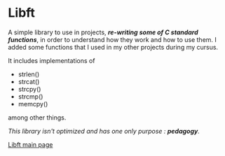 # Libft
A simple library to use in projects, ***re-writing some of C standard functions***, in order to understand how they work and how to use them. I added some functions that I used in my other projects during my cursus.

It includes implementations of 
- strlen()
- strcat()
- strcpy()
- strcmp()
- memcpy()

among other things.

*This library isn't optimized and has one only purpose : **pedagogy**.*

[Libft main page](https://github.com/Cerveaulent/Libft)

